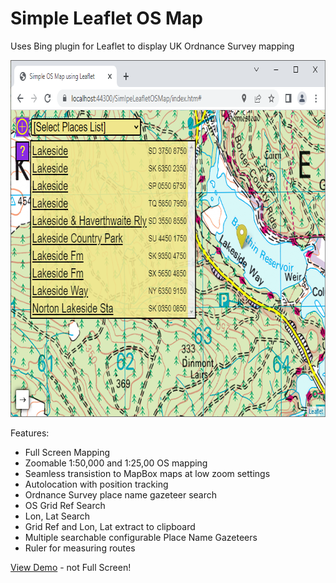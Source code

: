 # Simple Leaflet OS Map

Uses Bing plugin for Leaflet to display UK Ordnance Survey mapping 

<img src="https://github.com/BertyBasset/SimpleOsMap/blob/main/ScreenShot.png" width="739" height="571">


Features:
* Full Screen Mapping
* Zoomable 1:50,000 and 1:25,00 OS mapping
* Seamless transistion to MapBox maps at low zoom settings
* Autolocation with position tracking
* Ordnance Survey place name gazeteer search
* OS Grid Ref Search
* Lon, Lat Search
* Grid Ref and Lon, Lat extract to clipboard
* Multiple searchable configurable Place Name Gazeteers
* Ruler for measuring routes

[View Demo](https://bertybasset.github.io/SimpleOsMap/demo/container.htm) - not Full Screen!



